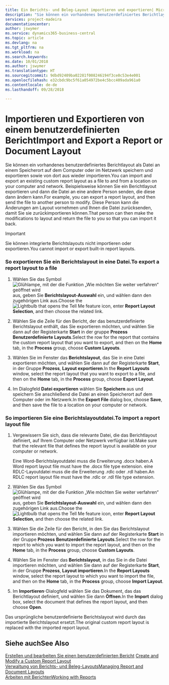```yaml
---
title: Ein Berichts- und Beleg-Layout importieren und exportieren| Microsoft Docs
description: "Sie können ein vorhandenes benutzerdefiniertes Berichtlayout als Datei an einem Speicherort auf dem Computer oder im Netzwerk speichern und exportieren sowie von dort aus wieder importieren."
services: project-madeira
documentationcenter: 
author: jswymer
ms.service: dynamics365-business-central
ms.topic: article
ms.devlang: na
ms.tgt_pltfrm: na
ms.workload: na
ms.search.keywords: 
ms.date: 10/01/2018
ms.author: jswymer
ms.translationtype: HT
ms.sourcegitcommit: 9dbd92409ba02281f008246194f3ce0c53e4e001
ms.openlocfilehash: e32cbdc9bc5f61a054972be4c5bcc409ada961a0
ms.contentlocale: de-de
ms.lasthandoff: 09/28/2018

---
```

# <a name="import-and-export-a-report-or-document-layout"></a><span data-ttu-id="620e2-103">Importieren und Exportieren von einem benutzerdefinierten Bericht</span><span class="sxs-lookup"><span data-stu-id="620e2-103">Import and Export a Report or Document Layout</span></span>
<span data-ttu-id="620e2-104">Sie können ein vorhandenes benutzerdefiniertes Berichtlayout als Datei an einem Speicherort auf dem Computer oder im Netzwerk speichern und exportieren sowie von dort aus wieder importieren.</span><span class="sxs-lookup"><span data-stu-id="620e2-104">You can import and export an existing custom report layout as a file to and from a location on your computer and network.</span></span> <span data-ttu-id="620e2-105">Beispielsweise können Sie ein Berichtlayout exportieren und dann die Datei an eine andere Person senden, die diese dann ändern kann.</span><span class="sxs-lookup"><span data-stu-id="620e2-105">For example, you can export a report layout, and then send the file to another person to modify.</span></span> <span data-ttu-id="620e2-106">Diese Person kann die Änderungen am Layout vornehmen und Ihnen die Datei zurücksenden, damit Sie sie zurückimportieren können.</span><span class="sxs-lookup"><span data-stu-id="620e2-106">That person can then make the modifications to layout and return the file to you so that you can import it back.</span></span>  
  
> [!IMPORTANT]  
>  <span data-ttu-id="620e2-107">Sie können integrierte Berichtslayouts nicht importieren oder exportieren.</span><span class="sxs-lookup"><span data-stu-id="620e2-107">You cannot import or export built-in report layouts.</span></span>  
  
### <a name="to-export-a-report-layout-to-a-file"></a><span data-ttu-id="620e2-108">So exportieren Sie ein Berichtslayout in eine Datei.</span><span class="sxs-lookup"><span data-stu-id="620e2-108">To export a report layout to a file</span></span>  
  
1.  <span data-ttu-id="620e2-109">Wählen Sie das Symbol ![Glühlampe, mit der die Funktion „Wie möchten Sie weiter verfahren“ geöffnet wird](media/ui-search/search_small.png "Wie möchten Sie weiter verfahren?") aus, geben Sie **Berichtslayout-Auswahl** ein, und wählen dann den zugehörigen Link aus.</span><span class="sxs-lookup"><span data-stu-id="620e2-109">Choose the ![Lightbulb that opens the Tell Me feature](media/ui-search/search_small.png "Tell me what you want to do") icon, enter **Report Layout Selection**, and then choose the related link.</span></span>  
  
2.  <span data-ttu-id="620e2-110">Wählen Sie die Zeile für den Bericht, der das benutzerdefinierte Berichtslayout enthält, das Sie exportieren möchten, und wählen Sie dann auf der Registerkarte **Start** in der gruppe **Prozess** **Benutzerdefinierte Layouts**.</span><span class="sxs-lookup"><span data-stu-id="620e2-110">Select the row for the report that contains the custom report layout that you want to export, and then on the **Home** tab, in the **Process** group, choose **Custom Layouts**.</span></span>  
  
3.  <span data-ttu-id="620e2-111">Wählen Sie im Fenster das **Berichtslayout**, das Sie in eine Datei exportieren möchten, und wählen Sie dann auf der Registerkarte **Start**, in der Gruppe **Prozess**, **Layout exportieren**.</span><span class="sxs-lookup"><span data-stu-id="620e2-111">In the **Report Layouts** window, select the report layout that you want to export to a file, and then on the **Home** tab, in the **Process** group, choose **Export Layout**.</span></span>  
  
4.  <span data-ttu-id="620e2-112">Im Dialogfeld **Datei exportieren** wählen Sie **Speichern** aus und speichern Sie anschließend die Datei an einen Speicherort auf dem Computer oder im Netzwerk.</span><span class="sxs-lookup"><span data-stu-id="620e2-112">In the **Export File** dialog box, choose **Save**, and then save the file to a location on your computer or network.</span></span>  
  
### <a name="to-import-a-report-layout-file"></a><span data-ttu-id="620e2-113">So importieren Sie eine Berichtslayoutdatei.</span><span class="sxs-lookup"><span data-stu-id="620e2-113">To import a report layout file</span></span>  
  
1.  <span data-ttu-id="620e2-114">Vergewissern Sie sich, dass die relevante Datei, die das Berichtlayout definiert, auf Ihrem Computer oder Netzwerk verfügbar ist.</span><span class="sxs-lookup"><span data-stu-id="620e2-114">Make sure that the relevant file that defines the report layout is available on your computer or network.</span></span>  
  
     <span data-ttu-id="620e2-115">Eine Word-Berichtslayoutdatei muss die Erweiterung .docx haben.</span><span class="sxs-lookup"><span data-stu-id="620e2-115">A Word report layout file must have the .docx file type extension.</span></span> <span data-ttu-id="620e2-116">eine RDLC-Layoutdatei muss die die Erweiterung .rdlc oder .rdl haben.</span><span class="sxs-lookup"><span data-stu-id="620e2-116">An RDLC report layout file must have the .rdlc or .rdl file type extension.</span></span>  
  
2.  <span data-ttu-id="620e2-117">Wählen Sie das Symbol ![Glühlampe, mit der die Funktion „Wie möchten Sie weiter verfahren“ geöffnet wird](media/ui-search/search_small.png "Wie möchten Sie weiter verfahren?") aus, geben Sie **Berichtslayout-Auswahl** ein, und wählen dann den zugehörigen Link aus.</span><span class="sxs-lookup"><span data-stu-id="620e2-117">Choose the ![Lightbulb that opens the Tell Me feature](media/ui-search/search_small.png "Tell me what you want to do") icon, enter **Report Layout Selection**, and then choose the related link.</span></span>  
  
3.  <span data-ttu-id="620e2-118">Wählen Sie die Zeile für den Bericht, in den Sie das Berichtslayout importieren möchten, und wählen Sie dann auf der Registerkarte **Start** in der Gruppe **Prozess** **Benutzerdefinierte Layouts**.</span><span class="sxs-lookup"><span data-stu-id="620e2-118">Select the row for the report to which you want to import the report layout, and then on the **Home** tab, in the **Process** group, choose **Custom Layouts**.</span></span>  
  
4.  <span data-ttu-id="620e2-119">Wählen Sie im Fenster das **Berichtslayout**, in das Sie in die Datei importieren möchten, und wählen Sie dann auf der Registerkarte **Start**, in der Gruppe **Prozess**, **Layout importieren**.</span><span class="sxs-lookup"><span data-stu-id="620e2-119">In the **Report Layouts** window, select the report layout to which you want to import the file, and then on the **Home** tab, in the **Process** group, choose **Import Layout**.</span></span>  
  
5.  <span data-ttu-id="620e2-120">Im **Importieren**-Dialogfeld wählen Sie das Dokument, das das Berichtlayout definiert, und wählen Sie dann **Öffnen**.</span><span class="sxs-lookup"><span data-stu-id="620e2-120">In the **Import** dialog box, select the document that defines the report layout, and then choose **Open**.</span></span>  
  
 <span data-ttu-id="620e2-121">Das ursprüngliche benutzerdefinierte Berichtslayout wird durch das importierte Berichtslayout ersetzt.</span><span class="sxs-lookup"><span data-stu-id="620e2-121">The original custom report layout is replaced with the imported report layout.</span></span>  
  
## <a name="see-also"></a><span data-ttu-id="620e2-122">Siehe auch</span><span class="sxs-lookup"><span data-stu-id="620e2-122">See Also</span></span>  
 <span data-ttu-id="620e2-123">[Erstellen und bearbeiten Sie einen benutzerdefinierten Bericht](ui-how-create-custom-report-layout.md) </span><span class="sxs-lookup"><span data-stu-id="620e2-123">[Create and Modify a Custom Report Layout](ui-how-create-custom-report-layout.md) </span></span>  
 [<span data-ttu-id="620e2-124">Verwaltung von Berichts- und Beleg-Layouts</span><span class="sxs-lookup"><span data-stu-id="620e2-124">Managing Report and Document Layouts</span></span>](ui-manage-report-layouts.md)  
 [<span data-ttu-id="620e2-125">Arbeiten mit Berichten</span><span class="sxs-lookup"><span data-stu-id="620e2-125">Working with Reports</span></span>](ui-work-report.md)    
